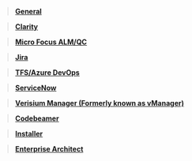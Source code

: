 
> [**General**](faqs/general-faqs.md)

> [**Clarity**](faqs/clarity/clarity-faqs.md)

> [**Micro Focus ALM/QC**](faqs/micro-focus/micro-focus-faqs.md)

> [**Jira**](faqs/jira/jira-faqs.md)

> [**TFS/Azure DevOps**](faqs/tfs/tfs-azure-devops-faqs.md)

> [**ServiceNow**](faqs/servicenow/servicenow-faqs.md)

> [**Verisium Manager (Formerly known as vManager)**](faqs/vmanager/vmanager-faqs.md)

> [**Codebeamer**](faqs/codebeamer/codebeamer-faqs.md)

> [**Installer**](faqs/installer/installer-faqs.md)

> [**Enterprise Architect**](faqs/enterprise-architect/enterprise-architect-faqs.md)
